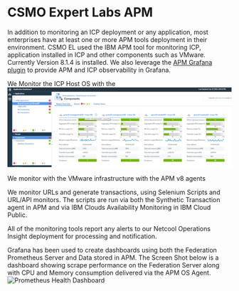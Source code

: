 # CSMO Expert Labs APM
In addition to monitoring an ICP deployment or any application, most enterprises have at least one or more APM tools deployment in their environment.
CSMO EL used the IBM APM tool for monitoring ICP, application installed in ICP and other components such as VMware. Currently Version 8.1.4 is installed. We also leverage the [APM Grafana plugin](https://github.com/rafal-szypulka/grafana-ibm-apm) to provide APM and ICP observability in Grafana.  

We Monitor the ICP Host OS with the ![os-agent.](./images/ICPHOSTOSMon.png)



We monitor with the VMware infrastructure with the APM v8 agents



We monitor URLs and generate transactions, using Selenium Scripts and URL/API monitors. The scripts are run via both the Synthetic Transaction agent in APM and via IBM Clouds Availability Monitoring in IBM Cloud Public.

All of the monitoring tools report any alerts to our Netcool Operations Insight deployment for processing and notification.  

Grafana has been used to create dashboards using both the Federation Prometheus Server and Data stored in APM. The Screen Shot below is a dashboard showing scrape performance on the Federation Server along with CPU and Memory consumption delivered via the APM OS Agent. ![Prometheus Health Dashboard](./images/CSMOPrometheusServerHealthwithAPM.png)
